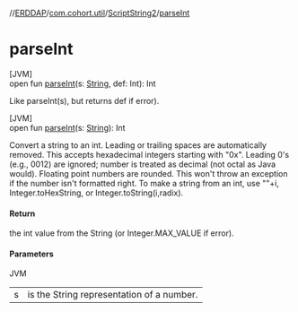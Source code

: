 //[ERDDAP](../../../index.md)/[com.cohort.util](../index.md)/[ScriptString2](index.md)/[parseInt](parse-int.md)

# parseInt

[JVM]\
open fun [parseInt](parse-int.md)(s: [String](https://docs.oracle.com/en/java/javase/21/docs/api/java.base/java/lang/String.html), def: Int): Int

Like parseInt(s), but returns def if error).

[JVM]\
open fun [parseInt](parse-int.md)(s: [String](https://docs.oracle.com/en/java/javase/21/docs/api/java.base/java/lang/String.html)): Int

Convert a string to an int. Leading or trailing spaces are automatically removed. This accepts hexadecimal integers starting with &quot;0x&quot;. Leading 0's (e.g., 0012) are ignored; number is treated as decimal (not octal as Java would). Floating point numbers are rounded. This won't throw an exception if the number isn't formatted right. To make a string from an int, use &quot;&quot;+i, Integer.toHexString, or Integer.toString(i,radix).

#### Return

the int value from the String (or Integer.MAX_VALUE if error).

#### Parameters

JVM

| | |
|---|---|
| s | is the String representation of a number. |